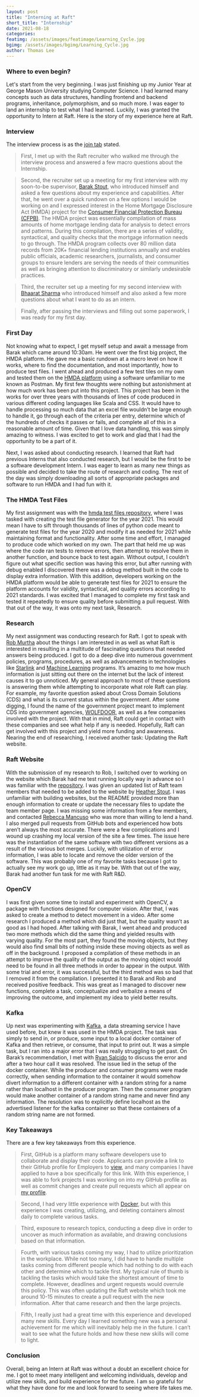 ```yaml
---
layout: post
title: "Interning at Raft"
short_title: "Internship"
date: 2021-08-18
categories:
featimg: /assets/images/featimage/Learning_Cycle.jpg
bgimg: /assets/images/bgimg/Learning_Cycle.jpg
author: Thomas Lee
---
```


### Where to even begin?

Let's start from the very beginning. I was just finishing up my Junior Year at George Mason University studying Computer Science. I had learned many concepts such as data structures, handling frontend and backend programs, inheritance, polymorphism, and so much more. I was eager to land an internship to test what I had learned. Luckily, I was granted the opportunity to Intern at Raft.  Here is the story of my experience here at Raft.

### Interview

The interview process is as the [join tab](https://goraft.tech/join/) stated. 

>First, I met up with the Raft recruiter who walked me through the interview process and answered a few macro questions about the Internship. 

>Second, the recruiter set up a meeting for my first interview with my soon-to-be supervisor, [Barak Stout](https://goraft.tech/about/barak_stout), who introduced himself and asked a few questions about my experience and capabilities. After that, he went over a quick rundown on a few options I would be working on and I expressed interest in the Home Mortgage Disclosure Act (HMDA) project for the [Consumer Financial Protection Bureau (CFPB)](https://www.consumerfinance.gov/data-research/hmda/). The HMDA project was essentially compilation of mass amounts of home mortgage lending data for analysis to detect errors and patterns. During this compilation, there are a series of validity, syntactical, and quality checks that the mortgage information needs to go through. The HMDA program collects over 80 million data records from 20K+ financial lending institutions annually and enables public officials, academic researchers, journalists, and consumer groups to ensure lenders are serving the needs of their communities as well as bringing attention to discriminatory or similarly undesirable practices.

>Third, the recruiter set up a meeting for my second interview with [Bhaarat Sharma](https://goraft.tech/about/bhaarat_sharma) who introduced himself and also asked a few more questions about what I want to do as an intern.

>Finally, after passing the interviews and filling out some paperwork, I was ready for my first day.

### First Day

Not knowing what to expect, I get myself setup and await a message from Barak which came around 10:30am. He went over the first big project, the HMDA platform. He gave me a basic rundown at a macro level on how it works, where to find the documentation, and most importantly, how to produce test files. I went ahead and produced a few test tiles on my own and tested them on the [HMDA platform](https://github.com/cfpb/hmda-platform) using a software unfamiliar to me known as Postman. My first few thoughts were nothing but astonishment at how much work has been put into this project. This project has been in the works for over three years with thousands of lines of code produced in various different coding languages like Scala and CSS. It would have to handle processing so much data that an excel file wouldn’t be large enough to handle it, go through each of the criteria per entry, determine which of the hundreds of checks it passes or fails, and complete all of this in a reasonable amount of time. Given that I love data handling, this was simply amazing to witness. I was excited to get to work and glad that I had the opportunity to be a part of it.

Next, I was asked about conducting research. I learned that Raft had previous Interns that also conducted research, but I would be the first to be a software development Intern. I was eager to learn as many new things as possible and decided to take the route of research and coding. The rest of the day was simply downloading all sorts of appropriate packages and software to run HMDA and I had fun with it.


### The HMDA Test Files

My first assignment was with the [hmda test files repository](https://github.com/raft-tech/hmda-test-files), where I was tasked with creating the test file generator for the year 2021. This would mean I have to sift through thousands of lines of python code meant to generate test files for the year 2020 and modify it as needed for 2021 while maintaining format and functionality. After some time and effort, I managed to produce code which worked on my own. The part that held me up was where the code ran tests to remove errors, then attempt to resolve them in another function, and bounce back to test again. Without output, I couldn’t figure out what specific section was having this error, but after running with debug enabled I discovered there was a debug method built in the code to display extra information. With this addition, developers working on the HMDA platform would be able to generate test files for 2021 to ensure the platform accounts for validity, syntactical, and quality errors according to 2021 standards. I was excited that I managed to complete my first task and tested it repeatedly to ensure quality before submitting a pull request. With that out of the way, it was onto my next task, Research. 


### Research

My next assignment was conducting research for Raft. I got to speak with [Rob Murtha](https://goraft.tech/about/rob_murtha) about the things I am interested in as well as what Raft is interested in resulting in a multitude of fascinating questions that needed answers being produced. I got to do a deep dive into numerous government policies, programs, procedures, as well as advancements in technologies like [Starlink](https://www.starlink.com/) and [Machine Learning](https://www.sas.com/en_us/insights/analytics/machine-learning.html) programs. It’s amazing to me how much information is just sitting out there on the internet but the lack of interest causes it to go unnoticed. My general approach to most of these questions is answering them while attempting to incorporate what role Raft can play. For example, my favorite question asked about Cross Domain Solutions (CDS) and what is its current status within the government. After some digging, I found the name of the government project meant to implement CDS into government agencies, [WOLFDOOR](https://govtribe.com/file/government-file/wolfdoor-rfi-dot-pdf), as well as a few companies involved with the project. With that in mind, Raft could get in contact with these companies and see what help if any is needed. Hopefully, Raft can get involved with this project and yield more funding and awareness. Nearing the end of researching, I received another task: Updating the Raft website.

### Raft Website

With the submission of my research to Rob, I switched over to working on the website which Barak had me test running locally way in advance so I was familiar with the [repository](https://github.com/raft-tech/raft-tech.github.io). I was given an updated list of Raft team members that needed to be added to the website by [Heather Stout](https://goraft.tech/about/heather_stout). I was unfamiliar with building websites, but the README provided more than enough information to create or update the necessary files to update the team member page. I was missing some information from a few members, and contacted [Rebecca Mancuso](https://goraft.tech/about/rebecca_mancuso) who was more than willing to lend a hand. I also merged pull requests from GitHub bots and experienced how bots aren’t always the most accurate. There were a few complications and I wound up crashing my local version of the site a few times. The issue here was the instantiation of the same software with two different versions as a result of the various bot merges. Luckily, with utilization of error information, I was able to locate and remove the older version of the software. This was probably one of my favorite tasks because I got to actually see my work go up, little as it may be. With that out of the way, Barak had another fun task for me with Raft R&D.

### OpenCV

I was first given some time to install and experiment with OpenCV, a package with functions designed for computer vision. After that, I was asked to create a method to detect movement in a video. After some research I produced a method which did just that, but the quality wasn’t as good as I had hoped. After talking with Barak, I went ahead and produced two more methods which did the same thing and yielded results with varying quality. For the most part, they found the moving objects, but they would also find small bits of nothing inside these moving objects as well as off in the background. I proposed a compilation of these methods in an attempt to improve the quality of the output as the moving object would need to be found in all three methods in order to appear in the output. With some trial and error, it was successful, but the third method was so bad that I removed it from the compilation. I presented it to Barak and Rob and received positive feedback. This was great as I managed to discover new functions, complete a task, conceptualize and verbalize a means of improving the outcome, and implement my idea to yield better results.

### Kafka

Up next was experimenting with [Kafka](https://kafka.apache.org/), a data streaming service I have used before, but knew it was used in the HMDA project. The task was simply to send in, or produce, some input to a local docker container of Kafka and then retrieve, or consume, that input to print out. It was a simple task, but I ran into a major error that I was really struggling to get past. On Barak’s recommendation, I met with [Ryan Salcido](https://goraft.tech/about/ryan_salcido) to discuss the error and after a two hour call it was resolved. The issue lied in the setup of the docker container. While the producer and consumer programs were made correctly, when sending information to the container it would somehow divert information to a different container with a random string for a name rather than localhost in the producer program. Then the consumer program would make another container of a random string name and never find any information. The resolution was to explicitly define localhost as the advertised listener for the kafka container so that these containers of a random string name are not formed.

### Key Takeaways

There are a few key takeaways from this experience. 

>First, GitHub is a platform many software developers use to collaborate and display their code. Applicants can provide a link to their GitHub profile for Employers to [view](https://www.builtinchicago.org/2018/05/08/what-companies-look-for-on-github), and many companies I have applied to have a box specifically for this link. With this experience, I was able to fork projects I was working on into my GitHub profile as well as commit changes and create pull requests which all appear on [my profile](https://github.com/TT22000). 

>Second, I had very little experience with [Docker](https://www.docker.com/), but with this experience I was creating, utilizing, and deleting containers almost daily to complete various tasks. 

>Third, exposure to research topics, conducting a deep dive in order to uncover as much information as available, and drawing conclusions based on that information. 

>Fourth, with various tasks coming my way, I had to utilize prioritization in the workplace. While not too many, I did have to handle multiple tasks coming from different people which had nothing to do with each other and determine which to tackle first. My typical rule of thumb is tackling the tasks which would take the shortest amount of time to complete. However, deadlines and urgent requests would overrule this policy. This was often updating the Raft website which took me around 10-15 minutes to create a pull request with the new information. After that came research and then the large projects.

>Fifth, I really just had a great time with this experience and developed many new skills. Every day I learned something new was a personal achievement for me which will inevitably help me in the future. I can’t wait to see what the future holds and how these new skills will come to light.

### Conclusion
Overall, being an Intern at Raft was without a doubt an excellent choice for me. I got to meet many intelligent and welcoming individuals, develop and utilize new skills, and build experience for the future. I am so grateful for what they have done for me and look forward to seeing where life takes me.
